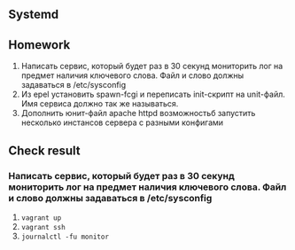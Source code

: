 ## Systemd

## Homework
1. Написать сервис, который будет раз в 30 секунд мониторить лог на предмет наличия ключевого слова. Файл и слово должны задаваться в /etc/sysconfig
1. Из epel установить spawn-fcgi и переписать init-скрипт на unit-файл. Имя сервиса должно так же называться.
1. Дополнить юнит-файл apache httpd возможностьб запустить несколько инстансов сервера с разными конфигами

## Check result
### Написать сервис, который будет раз в 30 секунд мониторить лог на предмет наличия ключевого слова. Файл и слово должны задаваться в /etc/sysconfig

1. `vagrant up`
1. `vagrant ssh`
1. `journalctl -fu monitor`
